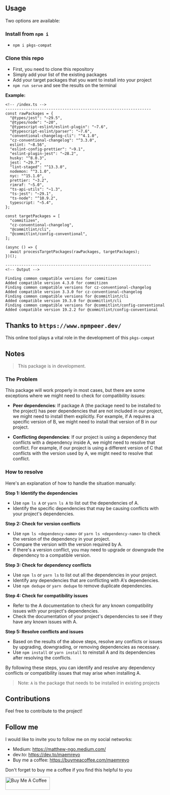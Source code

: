 ## Usage

Two options are available:

### Install from `npm i`

* `npm i pkgs-compat`

### Clone this repo

* First, you need to clone this repository
* Simply add your list of the existing packages
* Add your target packages that you want to install into your project
* `npm run serve` and see the results on the terminal

**Example:**
```
<!-- /index.ts -->
----------------------------------------------------------------
const rawPackages = {
  "@types/jest": "~29.5",
  "@types/node": "~20",
  "@typescript-eslint/eslint-plugin": "~7.6",
  "@typescript-eslint/parser": "~7.6",
  "conventional-changelog-cli": "^4.1.0",
  "cz-conventional-changelog": "^3.3.0",
  eslint: "~8.56",
  "eslint-config-prettier": "~9.1",
  "eslint-plugin-jest": "~28.2",
  husky: "^8.0.3",
  jest: "~29.7",
  "lint-staged": "^13.3.0",
  nodemon: "^3.1.0",
  nyc: "^15.1.0",
  prettier: "~3.2",
  rimraf: "~5.0",
  "ts-api-utils": "~1.3",
  "ts-jest": "~29.1",
  "ts-node": "^10.9.2",
  typescript: "~5.4",
};

const targetPackages = [
  "commitizen",
  "cz-conventional-changelog",
  "@commitlint/cli",
  "@commitlint/config-conventional",
];

(async () => {
  await processTargetPackages(rawPackages, targetPackages);
})();

----------------------------------------------------------------
<!-- Output -->

Finding common compatible versions for commitizen
Added compatible version 4.3.0 for commitizen
Finding common compatible versions for cz-conventional-changelog
Added compatible version 3.3.0 for cz-conventional-changelog
Finding common compatible versions for @commitlint/cli
Added compatible version 19.3.0 for @commitlint/cli
Finding common compatible versions for @commitlint/config-conventional
Added compatible version 19.2.2 for @commitlint/config-conventional
```

## Thanks to `https://www.npmpeer.dev/`
This online tool plays a vital role in the development of this `pkgs-compat`

## Notes
> This package is in development.

### The Problem
This package will work properly in most cases, but there are some exceptions where we might need to check for compatibility issues:

  * **Peer dependencies**: If package A (the package need to be installed to the project) has peer dependencies that are not included in our project, we might need to install them explicitly. For example, if A requires a specific version of B, we might need to install that version of B in our project.

  * **Conflicting dependencies**: If our project is using a dependency that conflicts with a dependency inside A, we might need to resolve that conflict. For example, if our project is using a different version of C that conflicts with the version used by A, we might need to resolve that conflict.


### How to resolve

Here's an explanation of how to handle the situation manually:

**Step 1: Identify the dependencies**

* Use `npm ls A` or `yarn ls A` to list out the dependencies of A.
* Identify the specific dependencies that may be causing conflicts with your project's dependencies.

**Step 2: Check for version conflicts**

* Use `npm ls <dependency-name>` or `yarn ls <dependency-name>` to check the version of the dependency in your project.
* Compare the version with the version required by A.
* If there's a version conflict, you may need to upgrade or downgrade the dependency to a compatible version.

**Step 3: Check for dependency conflicts**

* Use `npm ls` or `yarn ls` to list out all the dependencies in your project.
* Identify any dependencies that are conflicting with A's dependencies.
* Use `npm dedupe` or `yarn dedupe` to remove duplicate dependencies.

**Step 4: Check for compatibility issues**

* Refer to the A documentation to check for any known compatibility issues with your project's dependencies.
* Check the documentation of your project's dependencies to see if they have any known issues with A.

**Step 5: Resolve conflicts and issues**

* Based on the results of the above steps, resolve any conflicts or issues by upgrading, downgrading, or removing dependencies as necessary.
* Use `npm install` or `yarn install` to reinstall A and its dependencies after resolving the conflicts.

By following these steps, you can identify and resolve any dependency conflicts or compatibility issues that may arise when installing A.

> Note: `A` is the package that needs to be installed in existing projects

## Contributions
Feel free to contribute to the project! 

## Follow me
I would like to invite you to follow me on my social networks:
* Medium: https://matthew-ngo.medium.com/
* dev.to: https://dev.to/maemreyo
* Buy me a coffee: https://buymeacoffee.com/maemreyo

Don't forget to buy me a coffee if you find this helpful to you

<a href="https://www.buymeacoffee.com/maemreyo" target="_blank"><img src="https://cdn.buymeacoffee.com/buttons/v2/default-yellow.png" alt="Buy Me A Coffee" style="height: 40px !important;width: 140px !important;" ></a>
